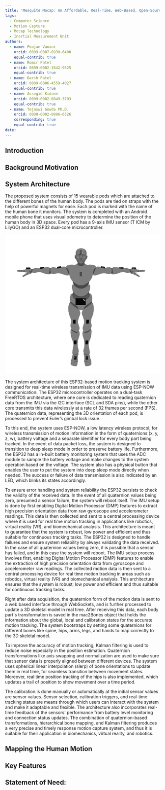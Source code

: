 ```yaml
---
title: 'Mesquite Mocap: An Affordable, Real-Time, Web-Based, Open-Source and Open-Hardware Motion Capture System'
tags:
  - Computer Science
  - Motion Capture
  - Mocap Technology
  - Inertial Measurement Unit
authors:
  - name: Poojan Vanani
    orcid: 0009-0007-0930-6400
    equal-contrib: true
  - name: Romir Patel
    orcid: 0009-0002-1642-9525
    equal-contrib: true
  - name: Darsh Patel
    orcid: 0009-0006-4559-4027
    equal-contrib: true
  - name: Assegid Kidane
    orcid: 0009-0002-0849-3703
    equal-contrib: true  
  - name: Tejaswi Gowda Ph.D.
    orcid: 0000-0002-0896-6526
    corresponding: true
    equal-contrib: true
date: 
---
```



## **Introduction**
 




## **Background Motivation**


## **System Architecture**

The proposed system consists of 15 wearable pods which are attached to the different bones of the human  body. The pods are tied on straps with the help of powerful magnets for ease. Each pod is  marked with the name of the human bone it monitors. The system is completed with an Android mobile phone  that uses visual odometry to determine the position of the human body in 3D space. Every  pod has a 9-axis IMU sensor (T ICM by LilyGO) and an  ESP32 dual-core microcontroller.

![IMU Placement]( https://raw.githubusercontent.com/Mesquite-Mocap/about.mesquite.cc/main/assets/images/imu15.png)

The system architecture of this ESP32-based motion tracking system is designed for real-time wireless transmission of IMU data using ESP-NOW communication. The ESP32 microcontroller operates on a dual-task FreeRTOS architecture, where one core is dedicated to reading quaternion data from the IMU via the I2C interface (SCL and SDA pins), while the other core transmits this data wirelessly at a rate of 32 frames per second (FPS). The quaternion data, representing the 3D orientation of each pod, is processed to prevent Euler’s gimbal lock issue.

To this end, the system uses ESP-NOW, a low latency wireless protocol, for wireless  transmission of motion information in the form of quaternions (x, y, z, w),  battery voltage and a separate identifier for every body part being tracked. In the event of data packet  loss, the system is designed to transition to deep sleep mode in order to preserve battery life. Furthermore,  the ESP32 has a in-built battery monitoring system that uses the ADC module to sample the battery voltage  and make changes to the system operation based on the voltage. The system also has a physical button that  enables the user to put the system into deep sleep mode directly when needed. The success or failure of  data transmission is also indicated by an LED, which blinks its states accordingly.

To ensure error handling and system reliability the ESP32 persists to check the validity of the received  data. In the event of all quaternion values being zero, presumed a sensor failure, the system will reboot  itself. The IMU setup is done by first enabling Digital Motion Processor (DMP) features to  extract high precision orientation data from raw gyroscope and accelerometer readings. This data is then collected and sent  to a central processing device where it is used for real time motion tracking in applications like robotics, virtual  reality (VR), and biomechanical analysis. This architecture is meant to guarantee that the system is  robust, low power and efficient and thus suitable for continuous tracking tasks.        The ESP32 is designed  to handle failures and ensure system reliability by always validating the data received. In the case of all quaternion  values being zero, it is possible that a sensor has failed, and in this case the system will  reboot. The IMU setup process involves first, enabling Digital Motion Processor (DMP) features to  enable the extraction of high precision orientation data from gyroscope and accelerometer raw readings. The collected motion data  is then sent to a central processing device for real time motion tracking in areas such as robotics, virtual  reality (VR) and biomechanical analysis. This architecture ensures that the system is robust, low  power and efficient and thus suitable for continuous tracking tasks.

Right after data acquisition, the quaternion form of the motion data is sent to a web based interface  through WebSockets, and is further processed to update a 3D skeletal model in real  time. After receiving this data, each body part's transformation is saved in the mac2Bones object  that holds the information about the global, local and calibration states for the accurate motion tracking. The system  bootstraps by setting some quaternions for different bones like spine, hips, arms,  legs, and hands to map correctly to the 3D skeletal model.

To improve the accuracy of motion tracking, Kalman filtering is used to reduce noise especially in the  position estimation. Quaternion transformations like axis swapping and normalization are used to make sure that sensor data is properly  aligned between different devices. The system uses spherical linear interpolation (slerp) of bone orientations to  update them in real time, for seamless transition between movement states. Moreover, real time position tracking of  the hips is also implemented, which updates a trail of position to show movement over a time  period.

The calibration is done manually or automatically at the initial sensor values are sensor values. Sensor selection,  calibration triggers, and real-time tracking status are means through which users can interact with the system and make  it adaptable and flexible. The architecture also incorporates real-time feedback of the sensors' performance from battery level  monitoring and connection status updates. The combination of quaternion-based transformations, hierarchical bone mapping, and Kalman  filtering produces a very precise and timely response motion capture system, and thus it is suitable for their application  in biomechanics, virtual reality, and robotics.




## **Mapping the Human Motion**



## **Key Features**
 

## **Statement of Need:**

